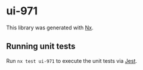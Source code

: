 # ui-971

This library was generated with [Nx](https://nx.dev).

## Running unit tests

Run `nx test ui-971` to execute the unit tests via [Jest](https://jestjs.io).
